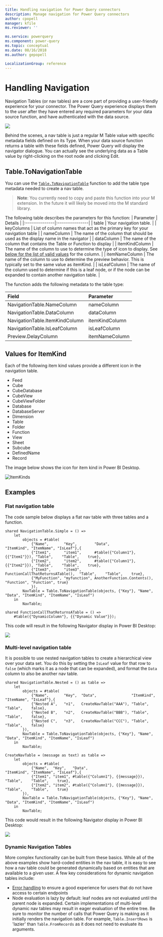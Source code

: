 ```yaml
---
title: Handling navigation for Power Query connectors
description: Manage navigation for Power Query connectors
author: cpopell
manager: kfile
ms.reviewer: ''

ms.service: powerquery
ms.component: power-query
ms.topic: conceptual
ms.date: 08/16/2018
ms.author: gepopell

LocalizationGroup: reference
---
```


# Handling Navigation

Navigation Tables (or nav tables) are a core part of providing a user-friendly experience for your connector. The Power Query experience displays them to the user after they have entered any required parameters for your data source function, and have authenticated with the data source.

![](images/navtable.png)

Behind the scenes, a nav table is just a regular M Table value with specific metadata fields defined on its Type. When your data source function returns a table with these fields defined, Power Query will display the navigator dialogue. You can actually see the underlying data as a Table value by right-clicking on the root node and clicking Edit.

## Table.ToNavigationTable
You can use the [`Table.ToNavigationTable`](HelperFunctions.md#tabletonavigationtable) function to add the table type metadata needed to create a nav table.

> **Note**: You currently need to copy and paste this function into your M extension. In the future it will likely be moved into the M standard library.

The following table describes the parameters for this function:
| Parameter      | Details         |
|:---------------|:----------------|
| table          | Your navigation table.   |
| keyColumns     | List of column names that act as the primary key for your navigation table      |
| nameColumn     | The name of the column that should be used as the display name in the navigator |
| dataColumn     | The name of the column that contains the Table or Function to display           |
| itemKindColumn | The name of the column to use to determine the type of icon to display. See [below for the list of valid values](#values-for-itemkind) for the column.  |
| itemNameColumn | The name of the column to use to determine the preview behavior. This is typically set to the same value as itemKind. |
| isLeafColumn   | The name of the column used to determine if this is a leaf node, or if the node can be expanded to contain another navigation table. |

The function adds the following metadata to the table type:

| Field                          | Parameter       |
|:-------------------------------|:----------------|
| NavigationTable.NameColumn     | nameColumn      |
| NavigationTable.DataColumn     | dataColumn      |
| NavigationTable.ItemKindColumn | itemKindColumn  |
| NavigationTable.IsLeafColumn   | isLeafColumn    |
| Preview.DelayColumn            | itemNameColumn  |


## Values for ItemKind
Each of the following item kind values provide a different icon in the navigation table. 

* Feed
* Cube
* CubeDatabase
* CubeView
* CubeViewFolder
* Database
* DatabaseServer
* Dimension
* Table
* Folder
* Function
* View
* Sheet
* Subcube
* DefinedName
* Record

The image below shows the icon for item kind in Power BI Desktop. 

![ItemKinds](images/itemKinds.png)

## Examples

### Flat navigation table
The code sample below displays a flat nav table with three tables and a function.

```
shared NavigationTable.Simple = () =>
    let
        objects = #table(
            {"Name",       "Key",        "Data",                           "ItemKind", "ItemName", "IsLeaf"},{
            {"Item1",      "item1",      #table({"Column1"}, {{"Item1"}}), "Table",    "Table",    true},
            {"Item2",      "item2",      #table({"Column1"}, {{"Item2"}}), "Table",    "Table",    true},
            {"Item3",      "item3",      FunctionCallThatReturnsATable(),  "Table",    "Table",    true},            
            {"MyFunction", "myfunction", AnotherFunction.Contents(),       "Function", "Function", true}
            }),
        NavTable = Table.ToNavigationTable(objects, {"Key"}, "Name", "Data", "ItemKind", "ItemName", "IsLeaf")
    in
        NavTable;

shared FunctionCallThatReturnsATable = () =>
    #table({"DynamicColumn"}, {{"Dynamic Value"}});
```

This code will result in the following Navigator display in Power BI Desktop:

![](images/navTableSample.png)

### Multi-level navigation table
It is possible to use nested navigation tables to create a hierarchical view over your data set. You do this by setting the `IsLeaf` value for that row to `false` (which marks it as a node that can be expanded), and format the `Data` column to also be another nav table. 

```
shared NavigationTable.Nested = () as table =>
    let
        objects = #table(
            {"Name",       "Key",  "Data",                "ItemKind", "ItemName", "IsLeaf"},{
            {"Nested A",   "n1",   CreateNavTable("AAA"), "Table",    "Table",    false},
            {"Nested B",   "n2",   CreateNavTable("BBB"), "Table",    "Table",    false},
            {"Nested C",   "n3",   CreateNavTable("CCC"), "Table",    "Table",    false}
        }),
        NavTable = Table.ToNavigationTable(objects, {"Key"}, "Name", "Data", "ItemKind", "ItemName", "IsLeaf")
    in
        NavTable;

CreateNavTable = (message as text) as table => 
    let
        objects = #table(
            {"Name",  "Key",   "Data",                           "ItemKind", "ItemName", "IsLeaf"},{
            {"Item1", "item1", #table({"Column1"}, {{message}}), "Table",    "Table",    true},
            {"Item2", "item2", #table({"Column1"}, {{message}}), "Table",    "Table",    true}
        }),
        NavTable = Table.ToNavigationTable(objects, {"Key"}, "Name", "Data", "ItemKind", "ItemName", "IsLeaf")
    in
        NavTable;

```
This code would result in the following Navigator display in Power BI Desktop:

![](images/navTableNested.png)

### Dynamic Navigation Tables
More complex functionality can be built from these basics. While all of the above examples show hard-coded entities in the nav table, it is easy to see how a nav table could be generated dynamically based on entities that are available to a given user. A few key considerations for dynamic navigation tables include:
* [Error handling](HandlingErrors.md) to ensure a good experience for users that do not have access to certain endpoints
* Node evaluation is lazy by default: leaf nodes are not evaluated until the parent node is expanded. Certain implementations of multi-level dynamic nav tables may result in eager evaluation of the entire tree. Be sure to monitor the number of calls that Power Query is making as it initially renders the navigation table. For example, `Table.InsertRows` is 'lazier' than `Table.FromRecords` as it does not need to evaluate its arguments.
